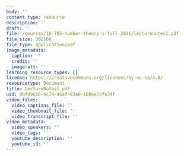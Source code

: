 ```yaml
---
body: ''
content_type: resource
description: ''
draft: ''
file: /courses/18-785-number-theory-i-fall-2021/lecturenotes1.pdf
file_size: 302168
file_type: application/pdf
image_metadata:
  caption: ''
  credit: ''
  image-alt: ''
learning_resource_types: []
license: https://creativecommons.org/licenses/by-nc-sa/4.0/
resourcetype: Document
title: LectureNotes1.pdf
uid: 9bf096b8-6c74-46af-83a8-10b6e7cfe34f
video_files:
  video_captions_file: ''
  video_thumbnail_file: ''
  video_transcript_file: ''
video_metadata:
  video_speakers: ''
  video_tags: ''
  youtube_description: ''
  youtube_id: ''
---
```

